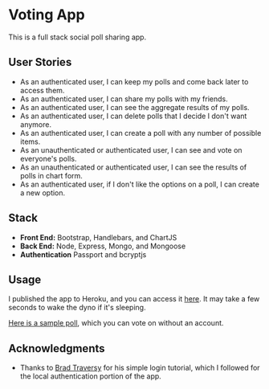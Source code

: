 # Voting App

This is a full stack social poll sharing app. 

## User Stories

* As an authenticated user, I can keep my polls and come back later to access them.
* As an authenticated user, I can share my polls with my friends.
* As an authenticated user, I can see the aggregate results of my polls.
* As an authenticated user, I can delete polls that I decide I don't want anymore.
* As an authenticated user, I can create a poll with any number of possible items.
* As an unauthenticated or authenticated user, I can see and vote on everyone's polls.
* As an unauthenticated or authenticated user, I can see the results of polls in chart form.
* As an authenticated user, if I don't like the options on a poll, I can create a new option.


## Stack

* **Front End:** Bootstrap, Handlebars, and ChartJS
* **Back End:** Node, Express, Mongo, and Mongoose 
* **Authentication** Passport and bcryptjs

## Usage

I published the app to Heroku, and you can access it [here](https://freecodecamp-voting.herokuapp.com/).  It may take a few seconds to wake the dyno if it's sleeping.

[Here is a sample poll](https://freecodecamp-voting.herokuapp.com/polls/p9r25), which you can vote on without an account.

## Acknowledgments 

* Thanks to [Brad Traversy](https://github.com/bradtraversy/loginapp) for his simple login tutorial, which I followed for the local authentication portion of the app.